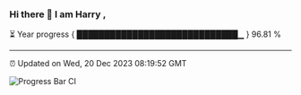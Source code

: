### Hi there 👋 I am Harry , 

⏳ Year progress { █████████████████████████████▁ } 96.81 %

---

⏰ Updated on Wed, 20 Dec 2023 08:19:52 GMT

![Progress Bar CI](https://github.com/duykhang68/duykhang68/workflows/Progress%20Bar%20CI/badge.svg)
